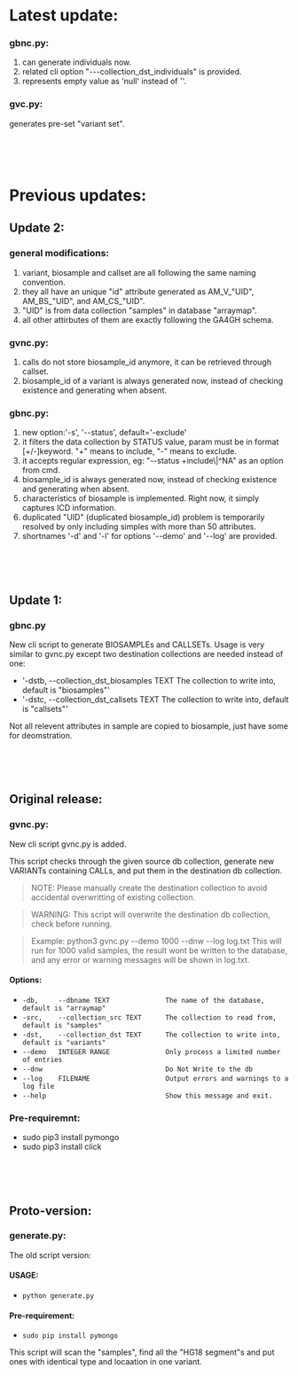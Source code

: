# Latest update:
### gbnc.py:
1. can generate individuals now.
2. related cli option "---collection_dst_individuals" is provided.
3. represents empty value as 'null' instead of ''.

### gvc.py:
generates pre-set "variant set".

<br><br><br>

# Previous updates:

## Update 2:
### general modifications:
1. variant, biosample and callset are all following the same naming convention.
2. they all have an unique "id" attribute generated as AM_V_"UID", AM_BS_"UID", and AM_CS_"UID".
3. "UID" is from data collection "samples" in database "arraymap".
4. all other attirbutes of them are exactly following the GA4GH schema.

### gvnc.py:
1. calls do not store biosample_id anymore, it can be retrieved through callset.
2. biosample_id of a variant is always generated now, instead of checking existence and generating when absent.

### gbnc.py:
1. new option:'-s', '--status',  default='-exclude'
2. it filters the data collection by STATUS value, param must be in format [+/-]keyword. "+" means to include, "-" means to exclude. 
3. it accepts regular expression, eg: "--status +include\\|\^NA" as an option from cmd.
4. biosample_id is always generated now, instead of checking existence and generating when absent.
5. characteristics of biosample is implemented. Right now, it simply captures ICD information.
6. duplicated "UID" (duplicated biosample_id) problem is temporarily resolved by only including simples with more than 50 attributes.
7. shortnames '-d' and '-l' for options '--demo' and '--log' are provided.

<br><br><br>


## Update 1:
### gbnc.py
New cli script to generate BIOSAMPLEs and CALLSETs.
Usage is very similar to gvnc.py except two destination collections are needed instead of one:
* '-dstb, --collection_dst_biosamples TEXT      The collection to write into, default is "biosamples"'
* '-dstc, --collection_dst_callsets TEXT        The collection to write into, default is "callsets"'

Not all relevent attributes in sample are copied to biosample, just have some for deomstration.

<br><br><br>

## Original release:
### gvnc.py:
New cli script gvnc.py is added.  

  This script checks through the given source db collection, generate new
  VARIANTs containing CALLs, and put them in the destination db collection.  

  >NOTE: Please manually create the destination collection to avoid
  accidental overwritting of existing collection.  

  >WARNING: This script will overwrite the destination db collection, check
  before running.  

  >Example: python3 gvnc.py --demo 1000 --dnw --log log.txt This will run for
  1000 valid samples, the result wont be written to the database, and any
  error or warning messages will be shown in log.txt.


#### Options:
*  `-db,     --dbname TEXT              The name of the database, default is "arraymap"`
*  `-src,    --collection_src TEXT      The collection to read from, default is "samples"`
*  `-dst,    --collection_dst TEXT      The collection to write into, default is "variants"`
*  `--demo   INTEGER RANGE              Only process a limited number of entries`
*  `--dnw                               Do Not Write to the db`
*  `--log    FILENAME                   Output errors and warnings to a log file`
*  `--help                              Show this message and exit.`


### Pre-requiremnt:
* sudo pip3 install pymongo
* sudo pip3 install click

<br><br><br>

## Proto-version:
### generate.py:
The old script version:

#### USAGE:
* `python generate.py`

#### Pre-requirement:
* `sudo pip install pymongo`

This script will scan the "samples", find all the "HG18 segment"s and put ones with identical type and locaation in one variant.
